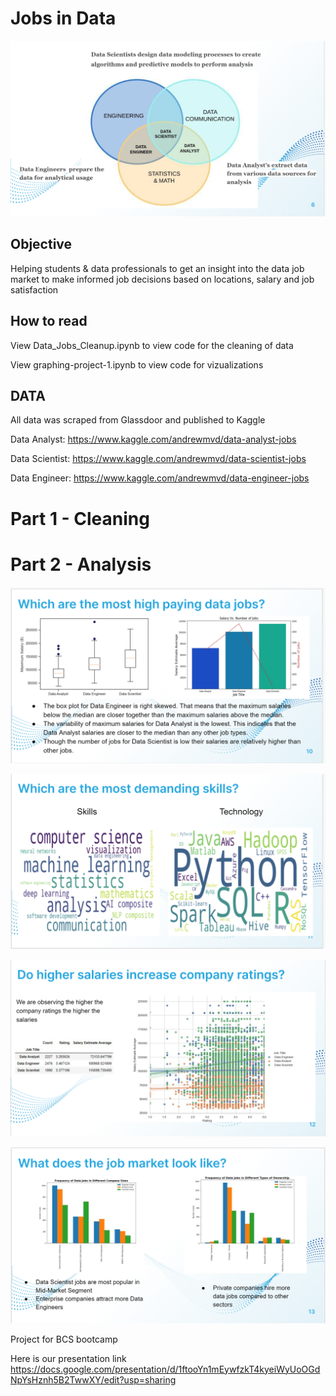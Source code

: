 
# Jobs in Data
![](https://github.com/rstrong341/Jobs-in-Data/blob/main/images/Ven_Diagram.PNG)
## Objective

Helping students & data professionals to get an insight into the data job market to make informed job decisions based on locations, salary and job satisfaction

## How to read
View Data_Jobs_Cleanup.ipynb to view code for the cleaning of data

View graphing-project-1.ipynb to view code for vizualizations 

## DATA
All data was scraped from Glassdoor and published to Kaggle

Data Analyst: https://www.kaggle.com/andrewmvd/data-analyst-jobs

Data Scientist: https://www.kaggle.com/andrewmvd/data-scientist-jobs

Data Engineer: https://www.kaggle.com/andrewmvd/data-engineer-jobs


# Part 1 - Cleaning


# Part 2 - Analysis



![](https://github.com/rstrong341/Jobs-in-Data/blob/main/images/Graphs1.PNG)

![](https://github.com/rstrong341/Jobs-in-Data/blob/main/images/graph2.PNG)

![](https://github.com/rstrong341/Jobs-in-Data/blob/main/images/graph3.PNG)

![](https://github.com/rstrong341/Jobs-in-Data/blob/main/images/graph4.PNG)



Project for BCS bootcamp

Here is our presentation link
https://docs.google.com/presentation/d/1ftooYn1mEywfzkT4kyeiWyUoOGdNpYsHznh5B2TwwXY/edit?usp=sharing
